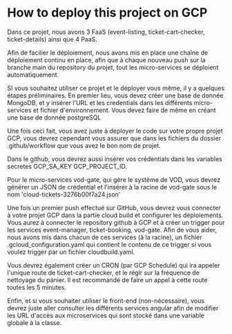 # How to deploy this project on GCP

Dans ce projet, nous avons 3 FaaS (event-listing, ticket-cart-checker, ticket-details) ainsi que 4 PaaS.

Afin de facilier le déploiement, nous avons mis en place une chaîne de déploiement
continu en place, afin que à chaque nouveau push sur la branche main du repository
du projet, tout les micro-services se déploient automatiquement.

SI vous souhaitez utiliser ce projet et le déployer vous même, il y a quelques étapes 
préliminaires. 
En premier lieu, vous devez créer une base de donnée MongoDB, et y insérer l'URL et les 
credentials dans les différents micro-services et fichier d'environnement. Vous devez faire
de même en créant une base de donnée postgreSQL

Une fois ceci fait, vous avez juste à deployer le code sur votre propre projet GCP, 
vous devrez cependant vous assurer que dans les fichiers du dossier .github/workflow
que vous avez le bon nom de projet.

Dans le github, vous devrez aussi insérer vos crédentials dans les variables secretes GCP_SA_KEY
GCP_PROJECT_ID.

Pour le micro-services vod-gate, qui gère le système de VOD, vous devrez générer un JSON 
de crédential et l'insérer à la racine de vod-gate sous le nom 'cloud-tickets-3276b00f7a24.json'

Une fois un premier push effectué sur GitHub, vous devrez vous connecter à votre projet
GCP dans la partie cloud build et configurer les déploiements. Vous aurez à connecter le repository
github à GCP et à créer un trigger pour les services event-manager, ticket-booking, vod-gate.
Afin de vous aider, nous avons mis dans chacun de ces services (à la racine), un fichier 
.gcloud_configuration.yaml qui contient le contenu de ce trigger si vous voulez trigger 
par un fichier cloudbuild.yaml.

Vous devrez également créer un CRON (par GCP Schedule) qui ira appeler l'unique route 
de ticket-cart-checker, et le réglr sur la fréquence de nettoyage du panier. Il est recommandé
de faire un appel à cette route toutes les 5 minutes.

Enfin, et si vous souhaiter utiliser le front-end (non-nécessaire), vous devrez juste aller
consulter les différents services angular afin de modifier les URL d'accès aux microservices
qui sont stocké dans une variable globale à la classe.
